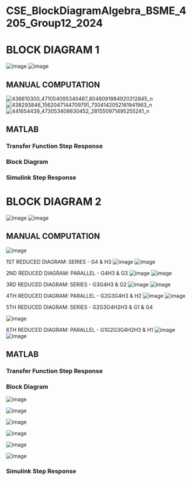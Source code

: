 # CSE_BlockDiagramAlgebra_BSME_4205_Group12_2024

# BLOCK DIAGRAM 1
![image](https://github.com/m4rkbej/CSE_BlockDiagramAlgebra_BSME_4205_Group12_2024/assets/159038055/f198fae1-3051-466b-bd01-e9ab00eb643f)
![image](https://github.com/yaldvn/CSE_BlockDiagramAlgebra_BSME_4205_Group12_2024/assets/159038055/c4518f5e-46af-469a-83a6-243b7a2bf3e1)

## MANUAL COMPUTATION
![436610300_471054095340487_8048091984920312845_n](https://github.com/m4rkbej/CSE_BlockDiagramAlgebra_BSME_4205_Group12_2024/assets/159036368/86822726-7ee7-4190-bee8-e38c4045fea2)
![438293846_1562047144709791_7304142052161941963_n](https://github.com/m4rkbej/CSE_BlockDiagramAlgebra_BSME_4205_Group12_2024/assets/159036368/4c792b9f-8e53-4e63-b6c0-438b9c9b162c)
![441654439_473053408630452_281550971495255241_n](https://github.com/m4rkbej/CSE_BlockDiagramAlgebra_BSME_4205_Group12_2024/assets/159036368/e15d8a7e-18ea-4047-a8d4-bed27df0820a)

## MATLAB
### Transfer Function Step Response

### Block Diagram

### Simulink Step Response

# BLOCK DIAGRAM 2
![image](https://github.com/m4rkbej/CSE_BlockDiagramAlgebra_BSME_4205_Group12_2024/assets/159038055/10519a47-c0ea-41fe-a1ef-8a251a0e6d22)
![image](https://github.com/yaldvn/CSE_BlockDiagramAlgebra_BSME_4205_Group12_2024/assets/159038055/228a2261-cdd0-4cd5-abb0-994001451267)

## MANUAL COMPUTATION
![image](https://github.com/m4rkbej/CSE_BlockDiagramAlgebra_BSME_4205_Group12_2024/assets/159038055/30e8c40c-4842-4a1a-b095-bce6cfe160bc)

1ST REDUCED DIAGRAM: SERIES - G4 & H3 
![image](https://github.com/m4rkbej/CSE_BlockDiagramAlgebra_BSME_4205_Group12_2024/assets/159038055/68048cd7-d84a-4db0-9cc2-d1960601d730)
![image](https://github.com/m4rkbej/CSE_BlockDiagramAlgebra_BSME_4205_Group12_2024/assets/159038055/f19b0c0a-5bb5-4dd5-b976-d6207e85933b)

2ND REDUCED DIAGRAM: PARALLEL - G4H3 & G3
![image](https://github.com/m4rkbej/CSE_BlockDiagramAlgebra_BSME_4205_Group12_2024/assets/159038055/f66732de-dbff-4ec2-9da9-b344bd8b7bbf)
![image](https://github.com/m4rkbej/CSE_BlockDiagramAlgebra_BSME_4205_Group12_2024/assets/159038055/16dc05f1-8198-484d-9727-bd1d81b13eba)

3RD REDUCED DIAGRAM: SERIES - G3G4H3 & G2
![image](https://github.com/m4rkbej/CSE_BlockDiagramAlgebra_BSME_4205_Group12_2024/assets/159038055/d5510e2c-a052-42c4-8fad-542aef485f95)
![image](https://github.com/m4rkbej/CSE_BlockDiagramAlgebra_BSME_4205_Group12_2024/assets/159038055/3369edf9-f1a3-48e3-875f-d1894e9546e0)

4TH REDUCED DIAGRAM: PARALLEL - G2G3G4H3 & H2
![image](https://github.com/m4rkbej/CSE_BlockDiagramAlgebra_BSME_4205_Group12_2024/assets/159038055/17248285-ca72-456d-82ba-2754ecfc8613)
![image](https://github.com/m4rkbej/CSE_BlockDiagramAlgebra_BSME_4205_Group12_2024/assets/159038055/5539a6ac-d212-43be-904d-e231343acabc)

5TH REDUCED DIAGRAM: SERIES - G2G3G4H2H3 & G1 & G4

![image](https://github.com/m4rkbej/CSE_BlockDiagramAlgebra_BSME_4205_Group12_2024/assets/159038055/e6383079-8485-4fbc-b0ea-9e66b4fb15b9)

6TH REDUCED DIAGRAM: PARALLEL - G1G2G3G4H2H3 & H1
![image](https://github.com/m4rkbej/CSE_BlockDiagramAlgebra_BSME_4205_Group12_2024/assets/159038055/697fe6cc-f445-4d84-a65b-0aa8ac9ba645)
![image](https://github.com/m4rkbej/CSE_BlockDiagramAlgebra_BSME_4205_Group12_2024/assets/159038055/c2245a06-5f41-4617-a354-cb1803e34de0)

## MATLAB
### Transfer Function Step Response

### Block Diagram
![image](https://github.com/yaldvn/CSE_BlockDiagramAlgebra_BSME_4205_Group12_2024/assets/159038055/2291ec02-3e7c-402b-9c49-e5a7799ddccb)

![image](https://github.com/yaldvn/CSE_BlockDiagramAlgebra_BSME_4205_Group12_2024/assets/159038055/6ab10fa5-b0b3-41c5-9b0c-9ba3c827e98f)

![image](https://github.com/yaldvn/CSE_BlockDiagramAlgebra_BSME_4205_Group12_2024/assets/159038055/5344a1fa-cdf3-4ca1-bcbd-4d1928ef2188)

![image](https://github.com/yaldvn/CSE_BlockDiagramAlgebra_BSME_4205_Group12_2024/assets/159038055/b74fa7b7-041b-43a3-9057-fe851e1cba03)

![image](https://github.com/yaldvn/CSE_BlockDiagramAlgebra_BSME_4205_Group12_2024/assets/159038055/ebf40f79-a507-4bbc-8aae-7cb173fe151a)

![image](https://github.com/yaldvn/CSE_BlockDiagramAlgebra_BSME_4205_Group12_2024/assets/159038055/90c893ed-13a5-4500-ae4a-e2ed515220f0)

### Simulink Step Response
